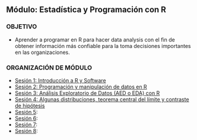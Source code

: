 ## Módulo: Estadística y Programación con R

### OBJETIVO 
 - Aprender a programar en R para hacer data analysis con el fin de obtener información más confiable para la toma decisiones importantes en las organizaciones.

 ### ORGANIZACIÓN DE MÓDULO 
 
 - [Sesión 1: Introducción a R y Software ](Sesion-01/Readme.md)  
 - [Sesión 2: Programación y manipulación de datos en R ](Sesion-02/Readme.md)  
 - [Sesión 3: Análisis Exploratorio de Datos (AED o EDA) con R](Sesion-03/Readme.md)
 - [Sesión 4: Algunas distribuciones, teorema central del límite y contraste de hipótesis](Sesion-04/Readme.md) 
 - [Sesión 5](): 
 - [Sesión 6](): 
 - [Sesión 7](): 
 - [Sesión 8]():


 
